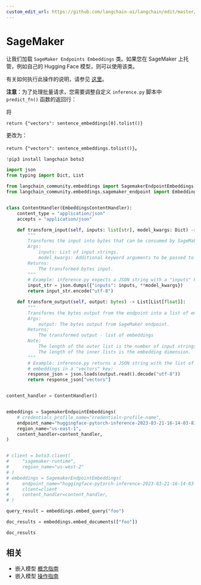 ```yaml
---
custom_edit_url: https://github.com/langchain-ai/langchain/edit/master/docs/docs/integrations/text_embedding/sagemaker-endpoint.ipynb
---
```


# SageMaker

让我们加载 `SageMaker Endpoints Embeddings` 类。如果您在 SageMaker 上托管，例如自己的 Hugging Face 模型，则可以使用该类。

有关如何执行此操作的说明，请参见 [这里](https://www.philschmid.de/custom-inference-huggingface-sagemaker)。

**注意**：为了处理批量请求，您需要调整自定义 `inference.py` 脚本中 `predict_fn()` 函数的返回行：

将

`return {"vectors": sentence_embeddings[0].tolist()}`

更改为：

`return {"vectors": sentence_embeddings.tolist()}`。

```python
!pip3 install langchain boto3
```

```python
import json
from typing import Dict, List

from langchain_community.embeddings import SagemakerEndpointEmbeddings
from langchain_community.embeddings.sagemaker_endpoint import EmbeddingsContentHandler


class ContentHandler(EmbeddingsContentHandler):
    content_type = "application/json"
    accepts = "application/json"

    def transform_input(self, inputs: list[str], model_kwargs: Dict) -> bytes:
        """
        Transforms the input into bytes that can be consumed by SageMaker endpoint.
        Args:
            inputs: List of input strings.
            model_kwargs: Additional keyword arguments to be passed to the endpoint.
        Returns:
            The transformed bytes input.
        """
        # Example: inference.py expects a JSON string with a "inputs" key:
        input_str = json.dumps({"inputs": inputs, **model_kwargs})
        return input_str.encode("utf-8")

    def transform_output(self, output: bytes) -> List[List[float]]:
        """
        Transforms the bytes output from the endpoint into a list of embeddings.
        Args:
            output: The bytes output from SageMaker endpoint.
        Returns:
            The transformed output - list of embeddings
        Note:
            The length of the outer list is the number of input strings.
            The length of the inner lists is the embedding dimension.
        """
        # Example: inference.py returns a JSON string with the list of
        # embeddings in a "vectors" key:
        response_json = json.loads(output.read().decode("utf-8"))
        return response_json["vectors"]


content_handler = ContentHandler()


embeddings = SagemakerEndpointEmbeddings(
    # credentials_profile_name="credentials-profile-name",
    endpoint_name="huggingface-pytorch-inference-2023-03-21-16-14-03-834",
    region_name="us-east-1",
    content_handler=content_handler,
)


# client = boto3.client(
#     "sagemaker-runtime",
#     region_name="us-west-2"
# )
# embeddings = SagemakerEndpointEmbeddings(
#     endpoint_name="huggingface-pytorch-inference-2023-03-21-16-14-03-834",
#     client=client
#     content_handler=content_handler,
# )
```

```python
query_result = embeddings.embed_query("foo")
```

```python
doc_results = embeddings.embed_documents(["foo"])
```

```python
doc_results
```

## 相关

- 嵌入模型 [概念指南](/docs/concepts/#embedding-models)
- 嵌入模型 [操作指南](/docs/how_to/#embedding-models)